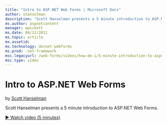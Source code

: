```yaml
---
title: "Intro to ASP.NET Web Forms | Microsoft Docs"
author: shanselman
description: "Scott Hanselman presents a 5 minute introduction to ASP.NET Web Forms."
ms.author: aspnetcontent
manager: wpickett
ms.date: 04/12/2011
ms.topic: article
ms.assetid: 
ms.technology: dotnet-webforms
ms.prod: .net-framework
msc.legacyurl: /web-forms/videos/how-do-i/5-minute-introduction-to-aspnet-web-forms
msc.type: video
---
```

Intro to ASP.NET Web Forms
====================
by [Scott Hanselman](https://github.com/shanselman)

Scott Hanselman presents a 5 minute introduction to ASP.NET Web Forms.

[&#9654; Watch video (5 minutes)](https://channel9.msdn.com/Blogs/ASP-NET-Site-Videos/5-minute-introduction-to-aspnet-web-forms)